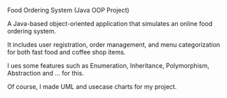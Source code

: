 Food Ordering System (Java OOP Project)

A Java-based object-oriented application that simulates an online food ordering system.

It includes user registration, order management, and menu categorization for both fast food and coffee shop items.

I ues some features such as Enumeration, Inheritance, Polymorphism, Abstraction and ... for this.

Of course, I made UML and usecase charts for my project.

